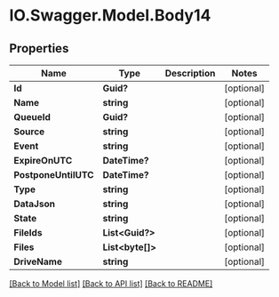 # IO.Swagger.Model.Body14
## Properties

Name | Type | Description | Notes
------------ | ------------- | ------------- | -------------
**Id** | **Guid?** |  | [optional] 
**Name** | **string** |  | [optional] 
**QueueId** | **Guid?** |  | [optional] 
**Source** | **string** |  | [optional] 
**Event** | **string** |  | [optional] 
**ExpireOnUTC** | **DateTime?** |  | [optional] 
**PostponeUntilUTC** | **DateTime?** |  | [optional] 
**Type** | **string** |  | [optional] 
**DataJson** | **string** |  | [optional] 
**State** | **string** |  | [optional] 
**FileIds** | **List&lt;Guid?&gt;** |  | [optional] 
**Files** | **List&lt;byte[]&gt;** |  | [optional] 
**DriveName** | **string** |  | [optional] 

[[Back to Model list]](../README.md#documentation-for-models) [[Back to API list]](../README.md#documentation-for-api-endpoints) [[Back to README]](../README.md)

